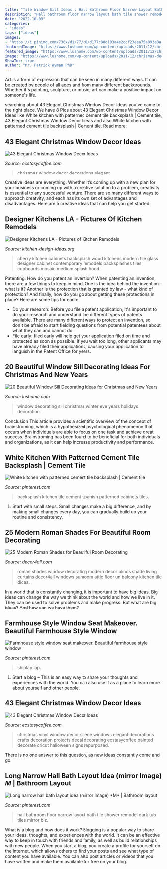 ```yaml
---
title: "Tile Window Sill Ideas : Hall Bathroom Floor Narrow Layout Bath Tile Shower Remodel Dark Tub Tiles Mirror Biz"
description: "Hall bathroom floor narrow layout bath tile shower remodel dark tub tiles mirror biz"
date: "2022-10-09"
categories:
- "ideas"
tags: ["ideas"]
images:
- "https://i.pinimg.com/736x/d1/77/c8/d177c88d103a4e2ccf23eea75a093e0a--mirror-image-hall.jpg"
featuredImage: "https://www.lushome.com/wp-content/uploads/2011/12/chrismas-decoration-window-decorating-candle-centerpieces-5.jpg"
featured_image: "https://www.lushome.com/wp-content/uploads/2011/12/chrismas-decoration-window-decorating-candle-centerpieces-5.jpg"
image: "https://www.lushome.com/wp-content/uploads/2011/12/chrismas-decoration-window-decorating-candle-centerpieces-5.jpg"
ShowToc: true
author: "Mr. Patrick Wyman PhD"
---
```



Art is a form of expression that can be seen in many different ways. It can be created by people of all ages and from many different backgrounds. Whether it's painting, sculpture, or music, art can make a positive impact on someone's life.

	

		
searching about 43 Elegant Christmas Window Decor Ideas you've came to the right place. We have 8 Pics about 43 Elegant Christmas Window Decor Ideas like White kitchen with patterned cement tile backsplash | Cement tile, 43 Elegant Christmas Window Decor Ideas and also White kitchen with patterned cement tile backsplash | Cement tile. Read more:
		
    
## 43 Elegant Christmas Window Decor Ideas

<img loading=lazy src="https://i0.wp.com/www.ecstasycoffee.com/wp-content/uploads/2016/10/Christmas-Window-Decorations-Ideas-10.jpg" onerror="this.onerror=null;this.src='https://tse3.mm.bing.net/th?id=OIP.3D7_axj7SZlSIYt6HquwPgHaK6&amp;pid=15.1';" alt="43 Elegant Christmas Window Decor Ideas">

_Source: ecstasycoffee.com_

>christmas window decor decorations elegant. 

	

Creative ideas are everything. Whether it’s coming up with a new plan for your business or coming up with a creative solution to a problem, creativity is essential to any successful venture. There are so many different ways to approach creatvity, and each has its own set of advantages and disadvantages. Here are 5 creative ideas that can help you get started: 

    
## Designer Kitchens LA - Pictures Of Kitchen Remodels

<img loading=lazy src="http://www.kitchen-design-ideas.org/images/kitchen-cabinets-modern-medium-wood-059a-dkl006-cherry-luxury-glass-backsplash-hood.jpg" onerror="this.onerror=null;this.src='https://tse2.mm.bing.net/th?id=OIP.6TNAINhB86kGp7neDuBdNgHaFj&amp;pid=15.1';" alt="Designer Kitchens LA - Pictures of Kitchen Remodels">

_Source: kitchen-design-ideas.org_

>cherry kitchen cabinets backsplash wood kitchens modern tile glass designer cabinet contemporary remodels backsplashes tiles cupboards mosaic medium splash hood. 

	

Patenting: How do you patent an invention?
When patenting an invention, there are a few things to keep in mind. One is the idea behind the invention - what is it? Another is the protection that is granted by law - what kind of protection? And finally, how do you go about getting these protections in place? Here are some tips for each: 
- Do your research: Before you file a patent application, it's important to do your research and understand the different types of patents available. There are many different ways to protect an invention, so don't be afraid to start fielding questions from potential patentees about what they can and cannot do. 
- File early: filed early will help get your application filed on time and protected as soon as possible. If you wait too long, other applicants may have already filed their applications, causing your application to languish in the Patent Office for years.

    
## 20 Beautiful Window Sill Decorating Ideas For Christmas And New Years

<img loading=lazy src="https://www.lushome.com/wp-content/uploads/2011/12/chrismas-decoration-window-decorating-candle-centerpieces-5.jpg" onerror="this.onerror=null;this.src='https://tse3.mm.bing.net/th?id=OIP.7ZnGkXfjq9YV3alOB0LIUQAAAA&amp;pid=15.1';" alt="20 Beautiful Window Sill Decorating Ideas for Christmas and New Years">

_Source: lushome.com_

>window decorating sill christmas winter eve years holidays decoration. 

	

Conclusion
This article provides a scientific overview of the concept of brainstroming, which is a hypothesized psychological phenomenon that occurs when individuals are able to focus on one task and achieve great success. Brainstroming has been found to be beneficial for both individuals and organizations, as it can help increase productivity and performance.

    
## White Kitchen With Patterned Cement Tile Backsplash | Cement Tile

<img loading=lazy src="https://i.pinimg.com/736x/c6/b0/44/c6b0441b6034293e1b7a4e2ddf0c6acf.jpg" onerror="this.onerror=null;this.src='https://tse4.mm.bing.net/th?id=OIP.wyikxmIMmViqbxXAsMrJawHaJ3&amp;pid=15.1';" alt="White kitchen with patterned cement tile backsplash | Cement tile">

_Source: pinterest.com_

>backsplash kitchen tile cement spanish patterned cabinets tiles. 

	

1. Start with small steps. Small changes make a big difference, and by making small changes every day, you can gradually build up your routine and consistency.

    
## 25 Modern Roman Shades For Beautiful Room Decorating

<img loading=lazy src="http://www.decor4all.com/wp-content/uploads/2015/07/modern-decor-ideas-roman-shades-window-coverings-18.jpg" onerror="this.onerror=null;this.src='https://tse1.mm.bing.net/th?id=OIP.mUoLlVT4d6V19IJLdLBmswAAAA&amp;pid=15.1';" alt="25 Modern Roman Shades for Beautiful Room Decorating">

_Source: decor4all.com_

>roman shades window decorating modern decor blinds shade living curtains decor4all windows sunroom attic floor un balcony kitchen tile dicas. 

	

In a world that is constantly changing, it is important to have big ideas. Big ideas can change the way we think about the world and how we live in it. They can be used to solve problems and make progress. But what are big ideas? And how can we have them?

    
## Farmhouse Style Window Seat Makeover. Beautiful Farmhouse Style Window

<img loading=lazy src="https://i.pinimg.com/736x/95/a6/6d/95a66d9fc25a66d6b7fa4e69a0b70b65.jpg" onerror="this.onerror=null;this.src='https://tse3.mm.bing.net/th?id=OIP.KSNP_VP5vGWO9LSsaz8CgwHaLL&amp;pid=15.1';" alt="Farmhouse style window seat makeover. Beautiful farmhouse style window">

_Source: pinterest.com_

>shiplap lap. 

	

1. Start a blog – This is an easy way to share your thoughts and experiences with the world. You can also use it as a place to learn more about yourself and other people.

    
## 43 Elegant Christmas Window Decor Ideas

<img loading=lazy src="https://i0.wp.com/www.ecstasycoffee.com/wp-content/uploads/2016/10/a-great-Christmas-vinyl-scene.jpg" onerror="this.onerror=null;this.src='https://tse3.mm.bing.net/th?id=OIP.tgRAucNjUuI2rnggjtSu1QHaJ4&amp;pid=15.1';" alt="43 Elegant Christmas Window Decor Ideas">

_Source: ecstasycoffee.com_

>christmas vinyl window decor scene windows elegant decorations crafts decoration projects decal decorating ecstasycoffee painted decorate cricut halloween signs repurposed. 

	

There is no one answer to this question, as new ideas constantly come and go.

    
## Long Narrow Hall Bath Layout Idea (mirror Image) *M* | Bathroom Layout

<img loading=lazy src="https://i.pinimg.com/736x/d1/77/c8/d177c88d103a4e2ccf23eea75a093e0a--mirror-image-hall.jpg" onerror="this.onerror=null;this.src='https://tse4.mm.bing.net/th?id=OIP.gdN7FugGHtEe7NSvcAcccgHaLH&amp;pid=15.1';" alt="Long narrow hall bath layout idea (mirror image) *M* | Bathroom layout">

_Source: pinterest.com_

>hall bathroom floor narrow layout bath tile shower remodel dark tub tiles mirror biz. 

	

What is a blog and how does it work?
Blogging is a popular way to share your ideas, thoughts, and experiences with the world. It can be an effective way to keep in touch with friends and family, as well as build relationships with new people. When you start a blog, you create a profile for yourself on the internet, which allows others to find your posts and see what type of content you have available. You can also post articles or videos that you have written and make them available for free on your blog.

